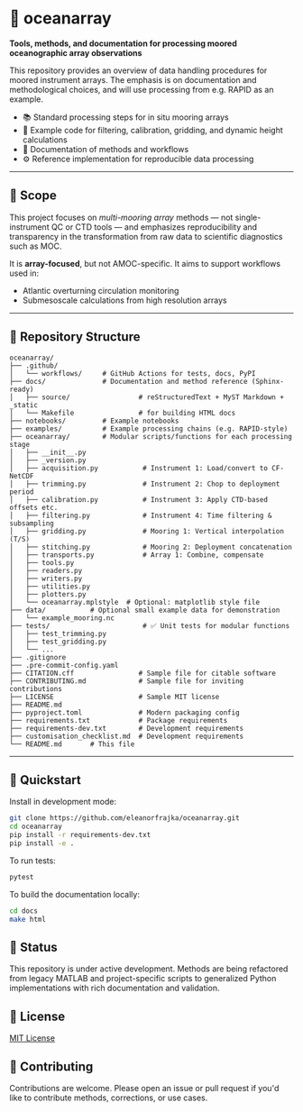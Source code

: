 # 🌊 oceanarray

**Tools, methods, and documentation for processing moored oceanographic array observations**

This repository provides an overview of data handling procedures for moored instrument arrays.  The emphasis is on documentation and methodological choices, and will use processing from e.g. RAPID as an example.

- 📚 Standard processing steps for in situ mooring arrays
- 🔧 Example code for filtering, calibration, gridding, and dynamic height calculations
- 🧭 Documentation of methods and workflows
- ⚙️ Reference implementation for reproducible data processing

---

## 🔎 Scope

This project focuses on *multi-mooring array* methods — not single-instrument QC or CTD tools — and emphasizes reproducibility and transparency in the transformation from raw data to scientific diagnostics such as MOC.

It is **array-focused**, but not AMOC-specific. It aims to support workflows used in:
- Atlantic overturning circulation monitoring
- Submesoscale calculations from high resolution arrays

---

## 🧱 Repository Structure

```text
oceanarray/
├── .github/
│   └── workflows/     # GitHub Actions for tests, docs, PyPI
├── docs/              # Documentation and method reference (Sphinx-ready)
│   ├── source/                 # reStructuredText + MyST Markdown + _static
│   └── Makefile                # for building HTML docs
├── notebooks/         # Example notebooks
├── examples/          # Example processing chains (e.g. RAPID-style)
├── oceanarray/        # Modular scripts/functions for each processing stage
│   ├── __init__.py
│   ├── _version.py
│   ├── acquisition.py           # Instrument 1: Load/convert to CF-NetCDF
│   ├── trimming.py              # Instrument 2: Chop to deployment period
│   ├── calibration.py           # Instrument 3: Apply CTD-based offsets etc.
│   ├── filtering.py             # Instrument 4: Time filtering & subsampling
│   ├── gridding.py              # Mooring 1: Vertical interpolation (T/S)
│   ├── stitching.py             # Mooring 2: Deployment concatenation
│   ├── transports.py            # Array 1: Combine, compensate
│   ├── tools.py
│   ├── readers.py
│   ├── writers.py
│   ├── utilities.py
│   ├── plotters.py
│   └── oceanarray.mplstyle  # Optional: matplotlib style file
├── data/           # Optional small example data for demonstration
│   └── example_mooring.nc
├── tests/                       # ✅ Unit tests for modular functions
│   ├── test_trimming.py
│   ├── test_gridding.py
│   └── ...
├── .gitignore
├── .pre-commit-config.yaml
├── CITATION.cff                # Sample file for citable software
├── CONTRIBUTING.md             # Sample file for inviting contributions
├── LICENSE                     # Sample MIT license
├── README.md
├── pyproject.toml              # Modern packaging config
├── requirements.txt            # Package requirements
├── requirements-dev.txt        # Development requirements
├── customisation_checklist.md  # Development requirements
└── README.md       # This file
```

---

## 🔧 Quickstart

Install in development mode:

```bash
git clone https://github.com/eleanorfrajka/oceanarray.git
cd oceanarray
pip install -r requirements-dev.txt
pip install -e .
```

To run tests:

```bash
pytest
```

To build the documentation locally:

```bash
cd docs
make html
```

## 🚧 Status

This repository is under active development. Methods are being refactored from legacy MATLAB and project-specific scripts to generalized Python implementations with rich documentation and validation.

## 📜 License

[MIT License](LICENSE)

## 🤝 Contributing

Contributions are welcome. Please open an issue or pull request if you'd like to contribute methods, corrections, or use cases.
